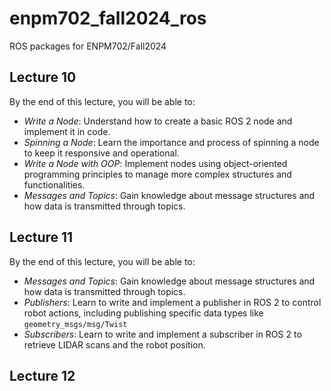 # enpm702_fall2024_ros
ROS packages for ENPM702/Fall2024

## Lecture 10


By the end of this lecture, you will be able to:

- *Write a Node*: Understand how to create a basic ROS 2 node and implement it in code.
- *Spinning a Node*: Learn the importance and process of spinning a node to keep it responsive and operational.
- *Write a Node with OOP*: Implement nodes using object-oriented programming principles to manage more complex structures and functionalities.
- *Messages and Topics*: Gain knowledge about message structures and how data is transmitted through topics.

## Lecture 11

By the end of this lecture, you will be able to:

- *Messages and Topics*: Gain knowledge about message structures and how data is transmitted through topics.
- *Publishers*: Learn to write and implement a publisher in ROS 2 to control robot actions, including publishing specific data types like `geometry_msgs/msg/Twist`
- *Subscribers*: Learn to write and implement a subscriber in ROS 2 to retrieve LIDAR scans and the robot position.

## Lecture 12